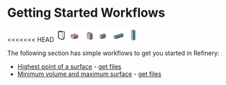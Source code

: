 # Getting Started Workflows

<<<<<<< HEAD
<img src="../../.gitbook/assets/sample/beginer.png" style="width:200px;"/>

The following section has simple workflows to get you started in Refinery:

* [Highest point of a surface](04-01-01_highest-point-of-a-surface.md) - [get files](https://github.com/martinstacey/RefineryPrimer/tree/02d9bb99dc69716759a793b91ff72b3deb25236a/04-sample-workflows/04-01_getting-started-workflows/04-00_sample_files/workflow1/README.md) 
* [Minimum volume and maximum surface](04-01-02_minimum-volume-and-maximum-surface.md) -  [get files](https://github.com/martinstacey/RefineryPrimer/tree/02d9bb99dc69716759a793b91ff72b3deb25236a/04-sample-workflows/04-01_getting-started-workflows/04-00_sample_files/workflow2/README.md) 

